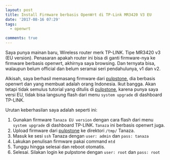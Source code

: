 ```yaml
---
layout: post
title: Install Firmware berbasis OpenWrt di TP-Link MR3420 V3 EU
date: '2017-08-16 07:29'
tags:
  - openwrt

comments: true
---
```

Saya punya mainan baru, Wireless router merk TP-LINK. Tipe MR3420 v3 (EU version). Penasaran apakah router ini bisa di ganti firmware-nya ke firmware berbasis openwrt, akhirnya saya browsing. Dan ternyata bisa, walaupun belum official dan belum seramai seri pendahulunya, v1 dan v2.

Alkisah, saya berhasil memasang firmware dari [pulpstone](http://pulpstone.pw), dia berbasis openwrt dan yang membuat adalah orang Indonesia. Ikut bangga. Akan tetapi tidak semulus tutorial yang ditulis di [pulpstone](http://pulpstone.pw), karena punya saya versi EU, tidak bisa langsung flash dari menu `system upgrade` di dashboard TP-LINK.

Urutan keberhasilan saya adalah seperti ini:
1. Gunakan firmware `Tanaza EU version` dengan cara flash dari menu `system upgrade` di dashboard TP-LINK. `Tanaza` ini berbasis openwrt juga.
2. Upload firmware dari [pulpstone](http://pulpstone.pw) ke direktori `/tmp/` Tanaza.
3. Masuk ke sesi `ssh` Tanaza dengan `user: admin` dan `pass: tanaza`
4. Lakukan penulisan firmware pakai command `mtd`
5. Tunggu hingga selesai dan reboot otomatis.
6. Selesai. Silakan login ke pulpstone dengan `user: root` dan `pass: root`
